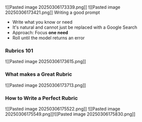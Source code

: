 ![[Pasted image 20250306173339.png]]
![[Pasted image 20250306173421.png]]
Writing a good prompt
- Write what you know or need
- It's natural and cannot just be replaced with a Google Search
- Approach: Focus **one need**
- Roll until the model returns an error

### Rubrics 101
![[Pasted image 20250306173615.png]]
### What makes a Great Rubric
![[Pasted image 20250306173713.png]]
### How to Write a Perfect Rubric
![[Pasted image 20250306175522.png]]
![[Pasted image 20250306175549.png]]![[Pasted image 20250306175830.png]]